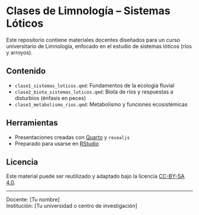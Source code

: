 # Clases de Limnología – Sistemas Lóticos

Este repositorio contiene materiales docentes diseñados para un curso universitario de Limnología, enfocado en el estudio de sistemas lóticos (ríos y arroyos).

## Contenido

- `clase1_sistemas_loticos.qmd`: Fundamentos de la ecología fluvial
- `clase2_biota_sistemas_loticos.qmd`: Biota de ríos y respuestas a disturbios (énfasis en peces)
- `clase3_metabolismo_rios.qmd`: Metabolismo y funciones ecosistémicas

## Herramientas

- Presentaciones creadas con [Quarto](https://quarto.org/) y `revealjs`
- Preparado para usarse en [RStudio](https://posit.co)

## Licencia

Este material puede ser reutilizado y adaptado bajo la licencia [CC-BY-SA 4.0](https://creativecommons.org/licenses/by-sa/4.0/).

---
Docente: [Tu nombre]  
Institución: [Tu universidad o centro de investigación]